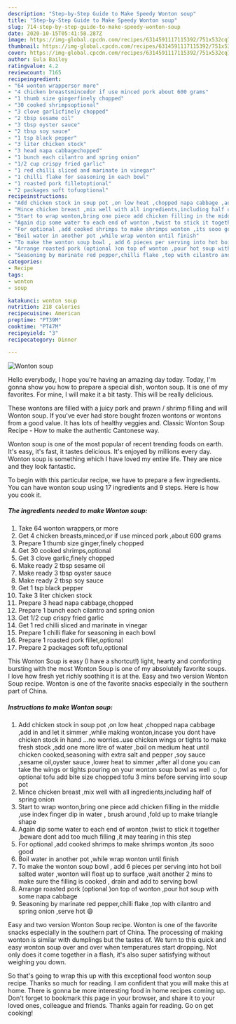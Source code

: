 ```yaml
---
description: "Step-by-Step Guide to Make Speedy Wonton soup"
title: "Step-by-Step Guide to Make Speedy Wonton soup"
slug: 714-step-by-step-guide-to-make-speedy-wonton-soup
date: 2020-10-15T05:41:58.287Z
image: https://img-global.cpcdn.com/recipes/6314591117115392/751x532cq70/wonton-soup-recipe-main-photo.jpg
thumbnail: https://img-global.cpcdn.com/recipes/6314591117115392/751x532cq70/wonton-soup-recipe-main-photo.jpg
cover: https://img-global.cpcdn.com/recipes/6314591117115392/751x532cq70/wonton-soup-recipe-main-photo.jpg
author: Eula Bailey
ratingvalue: 4.2
reviewcount: 7165
recipeingredient:
- "64 wonton wrappersor more"
- "4 chicken breastsmincedor if use minced pork about 600 grams"
- "1 thumb size gingerfinely chopped"
- "30 cooked shrimpsoptional"
- "3 clove garlicfinely chopped"
- "2 tbsp sesame oil"
- "3 tbsp oyster sauce"
- "2 tbsp soy sauce"
- "1 tsp black pepper"
- "3 liter chicken stock"
- "3 head napa cabbagechopped"
- "1 bunch each cilantro and spring onion"
- "1/2 cup crispy fried garlic"
- "1 red chilli sliced and marinate in vinegar"
- "1 chilli flake for seasoning in each bowl"
- "1 roasted pork filletoptional"
- "2 packages soft tofuoptional"
recipeinstructions:
- "Add chicken stock in soup pot ,on low heat ,chopped napa cabbage ,add in and let it simmer ,while making wonton,incase you dont have chicken stock in hand ...no worries..use chicken wings or tights to make fresh stock ,add one more litre of water ,boil on medium heat until chicken cooked,seasoning with extra salt and pepper ,soy sauce ,sesame oil,oyster sauce ,lower heat to simmer ,after all done you can take the wings or tights pouring on your wonton soup bowl as well ☺,for optional tofu add bite size chopped tofu 3 mins before serving into soup  pot"
- "Mince chicken breast ,mix well with all ingredients,including half of spring onion"
- "Start to wrap wonton,bring one piece add chicken filling in the middle ,use index finger dip in water , brush around ,fold up to make triangle shape"
- "Again dip some water to each end of wonton ,twist to stick it together ,beware dont add too much filling ,it may tearing in this step"
- "For optional ,add cooked shrimps to make shrimps wonton ,its sooo good"
- "Boil water in another pot ,while wrap wonton until finish"
- "To make the wonton soup bowl , add 6 pieces per serving into hot boil salted water ,wonton will float up to surface ,wait another 2 mins to make sure the filling is cooked , drain and add to serving bowl"
- "Arrange roasted pork (optional )on top of wonton ,pour hot soup with some napa cabbage"
- "Seasoning by marinate red pepper,chilli flake ,top with cilantro and spring onion ,serve hot 😄"
categories:
- Recipe
tags:
- wonton
- soup

katakunci: wonton soup 
nutrition: 218 calories
recipecuisine: American
preptime: "PT39M"
cooktime: "PT47M"
recipeyield: "3"
recipecategory: Dinner

---
```



![Wonton soup](https://img-global.cpcdn.com/recipes/6314591117115392/751x532cq70/wonton-soup-recipe-main-photo.jpg)

Hello everybody, I hope you're having an amazing day today. Today, I'm gonna show you how to prepare a special dish, wonton soup. It is one of my favorites. For mine, I will make it a bit tasty. This will be really delicious.

These wontons are filled with a juicy pork and prawn / shrimp filling and will Wonton soup. If you&#39;ve ever had store bought frozen wontons or wontons from a good value. It has lots of healthy veggies and. Classic Wonton Soup Recipe - How to make the authentic Cantonese way.

Wonton soup is one of the most popular of recent trending foods on earth. It's easy, it's fast, it tastes delicious. It's enjoyed by millions every day. Wonton soup is something which I have loved my entire life. They are nice and they look fantastic.


To begin with this particular recipe, we have to prepare a few ingredients. You can have wonton soup using 17 ingredients and 9 steps. Here is how you cook it.

<!--inarticleads1-->

##### The ingredients needed to make Wonton soup:

1. Take 64 wonton wrappers,or more
1. Get 4 chicken breasts,minced,or if use minced pork ,about 600 grams
1. Prepare 1 thumb size ginger,finely chopped
1. Get 30 cooked shrimps,optional
1. Get 3 clove garlic,finely chopped
1. Make ready 2 tbsp sesame oil
1. Make ready 3 tbsp oyster sauce
1. Make ready 2 tbsp soy sauce
1. Get 1 tsp black pepper
1. Take 3 liter chicken stock
1. Prepare 3 head napa cabbage,chopped
1. Prepare 1 bunch each cilantro and spring onion
1. Get 1/2 cup crispy fried garlic
1. Get 1 red chilli sliced and marinate in vinegar
1. Prepare 1 chilli flake for seasoning in each bowl
1. Prepare 1 roasted pork fillet,optional
1. Prepare 2 packages soft tofu,optional


This Wonton Soup is easy (I have a shortcut!) light, hearty and comforting bursting with the most Wonton Soup is one of my absolutely favorite soups. I love how fresh yet richly soothing it is at the. Easy and two version Wonton Soup recipe. Wonton is one of the favorite snacks especially in the southern part of China. 

<!--inarticleads2-->

##### Instructions to make Wonton soup:

1. Add chicken stock in soup pot ,on low heat ,chopped napa cabbage ,add in and let it simmer ,while making wonton,incase you dont have chicken stock in hand ...no worries..use chicken wings or tights to make fresh stock ,add one more litre of water ,boil on medium heat until chicken cooked,seasoning with extra salt and pepper ,soy sauce ,sesame oil,oyster sauce ,lower heat to simmer ,after all done you can take the wings or tights pouring on your wonton soup bowl as well ☺,for optional tofu add bite size chopped tofu 3 mins before serving into soup  pot
1. Mince chicken breast ,mix well with all ingredients,including half of spring onion
1. Start to wrap wonton,bring one piece add chicken filling in the middle ,use index finger dip in water , brush around ,fold up to make triangle shape
1. Again dip some water to each end of wonton ,twist to stick it together ,beware dont add too much filling ,it may tearing in this step
1. For optional ,add cooked shrimps to make shrimps wonton ,its sooo good
1. Boil water in another pot ,while wrap wonton until finish
1. To make the wonton soup bowl , add 6 pieces per serving into hot boil salted water ,wonton will float up to surface ,wait another 2 mins to make sure the filling is cooked , drain and add to serving bowl
1. Arrange roasted pork (optional )on top of wonton ,pour hot soup with some napa cabbage
1. Seasoning by marinate red pepper,chilli flake ,top with cilantro and spring onion ,serve hot 😄


Easy and two version Wonton Soup recipe. Wonton is one of the favorite snacks especially in the southern part of China. The processing of making wonton is similar with dumplings but the tastes of. We turn to this quick and easy wonton soup over and over when temperatures start dropping. Not only does it come together in a flash, it&#39;s also super satisfying without weighing you down. 

So that's going to wrap this up with this exceptional food wonton soup recipe. Thanks so much for reading. I am confident that you will make this at home. There is gonna be more interesting food in home recipes coming up. Don't forget to bookmark this page in your browser, and share it to your loved ones, colleague and friends. Thanks again for reading. Go on get cooking!
